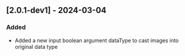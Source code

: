 ## [2.0.1-dev1] - 2024-03-04
### Added
- Added a new input boolean argument dataType to cast images into original data type
